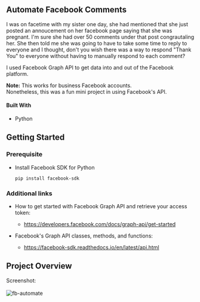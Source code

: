 ## Automate Facebook Comments

I was on facetime with my sister one day, she had mentioned that she just posted an annoucement on her facebook page saying 
that she was pregnant. I'm sure she had over 50 comments under that post congrautaling her. She then told me she was going to 
have to take some time to reply to everyone and I thought, don't you wish there was a way to respond "Thank You" to everyone without 
having to manually respond to each comment?

I used Facebook Graph API to get data into and out of the Facebook platform.

<b>Note:</b> This works for business Facebook accounts.<br>
Nonetheless, this was a fun mini project in using Facebook's API. 

#### Built With

- Python

## Getting Started

### Prerequisite 

- Install Facebook SDK for Python 

    ```
    pip install facebook-sdk
    ```
### Additional links
- How to get started with Facebook Graph API and retrieve your access token: 
   - https://developers.facebook.com/docs/graph-api/get-started
   
- Facebook's Graph API classes, methods, and functions: 
   - https://facebook-sdk.readthedocs.io/en/latest/api.html
   
## Project Overview
Screenshot: 
<br>
<br>
![fb-automate](https://user-images.githubusercontent.com/87429372/221665102-1750334b-774a-4f1c-a1a1-31aca975f67c.png)
